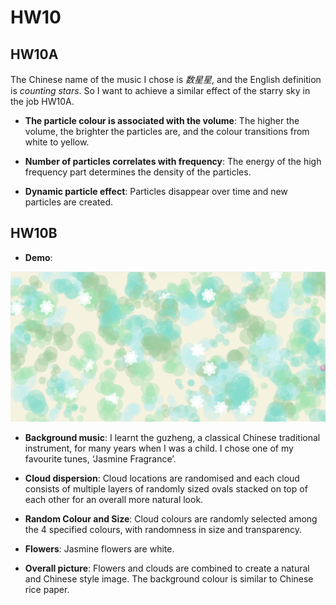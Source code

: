 # HW10
## HW10A
The Chinese name of the music I chose is *数星星*, and the English definition is *counting stars*. 
So I want to achieve a similar effect of the starry sky in the job HW10A.

- **The particle colour is associated with the volume**:
The higher the volume, the brighter the particles are, and the colour transitions from white to yellow.

- **Number of particles correlates with frequency**:
The energy of the high frequency part determines the density of the particles.

- **Dynamic particle effect**:
Particles disappear over time and new particles are created.


## HW10B
- **Demo**:

![jasminedemo](image.png)

- **Background music**: I learnt the guzheng, a classical Chinese traditional instrument, for many years when I was a child. I chose one of my favourite tunes, ‘Jasmine Fragrance’.

- **Cloud dispersion**:
Cloud locations are randomised and each cloud consists of multiple layers of randomly sized ovals stacked on top of each other for an overall more natural look.

- **Random Colour and Size**:
Cloud colours are randomly selected among the 4 specified colours, with randomness in size and transparency.

- **Flowers**:
Jasmine flowers are white.

- **Overall picture**:
Flowers and clouds are combined to create a natural and Chinese style image. The background colour is similar to Chinese rice paper.
